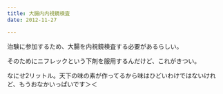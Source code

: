 ```yaml
---
title: 大腸内内視鏡検査
date: 2012-11-27

---
```


<p>治験に参加するため、大腸を内視鏡検査する必要があるらしい。</p>&#13;
<p>そのためにニフレックという下剤を服用するんだけど、これがきつい。</p>&#13;
<p>なにせ2リットル。天下の味の素が作ってるから味はひどいわけではないけれど、もうおなかいっぱいです＞＜</p>&#13;
 
